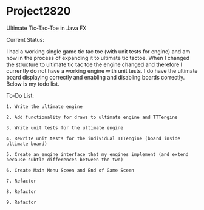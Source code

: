 # Project2820
Ultimate Tic-Tac-Toe in Java FX

Current Status:

I had a working single game tic tac toe (with unit tests for engine) and am now in the process of expanding it to ultimate tic tactoe.
When I changed the structure to ultimate tic tac toe the engine changed and therefore I currently do not have a working engine with
unit tests. I do have the ultimate board displaying correctly and enabling and disabling boards correctly. Below is my todo list.
    
    
To-Do List:

    1. Write the ultimate engine 

    2. Add functionality for draws to ultimate engine and TTTengine
    
    3. Write unit tests for the ultimate engine
    
    4. Rewrite unit tests for the individual TTTengine (board inside ultimate board)
    
    5. Create an engine interface that my engines implement (and extend because subtle differences between the two)
    
    6. Create Main Menu Sceen and End of Game Sceen
    
    7. Refactor
    
    8. Refactor
    
    9. Refactor
